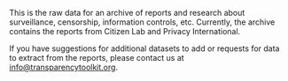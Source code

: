 This is the raw data for an archive of reports and research about
surveillance, censorship, information controls, etc. Currently, the archive
contains the reports from Citizen Lab and Privacy International.

If you have suggestions for additional datasets to add or requests for data to
extract from the reports, please contact us at info@transparencytoolkit.org.
